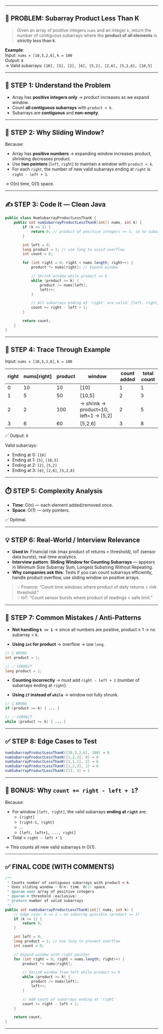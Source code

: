 
---

## 🎯 PROBLEM: Subarray Product Less Than K

> Given an array of positive integers `nums` and an integer `k`, return the number of contiguous subarrays where the **product of all elements** is **strictly less than k**.

**Example**:  
Input: `nums = [10,5,2,6]`, `k = 100`  
Output: `8`  
→ Valid subarrays: `[10], [5], [2], [6], [5,2], [2,6], [5,2,6], [10,5]`

---

## 🧠 STEP 1: Understand the Problem

- Array has **positive integers only** → product increases as we expand window.
- Count **all contiguous subarrays** with `product < k`.
- Subarrays are **contiguous** and **non-empty**.

---

## 🧩 STEP 2: Why Sliding Window?

Because:

- Array has **positive numbers** → expanding window increases product, shrinking decreases product.
- Use **two pointers** (`left`, `right`) to maintain a window with `product < k`.
- For each `right`, the number of new valid subarrays ending at `right` is `right - left + 1`.

→ O(n) time, O(1) space.

---

## ✍️ STEP 3: Code It — Clean Java

```java
public class NumSubarrayProductLessThanK {
    public int numSubarrayProductLessThanK(int[] nums, int k) {
        if (k <= 1) {
            return 0; // product of positive integers >= 1, so no subarray < k
        }

        int left = 0;
        long product = 1; // use long to avoid overflow
        int count = 0;

        for (int right = 0; right < nums.length; right++) {
            product *= nums[right]; // Expand window

            // Shrink window while product >= k
            while (product >= k) {
                product /= nums[left];
                left++;
            }

            // All subarrays ending at 'right' are valid: [left..right], [left+1..right], ..., [right]
            count += right - left + 1;
        }

        return count;
    }
}
```

---

## 🧪 STEP 4: Trace Through Example

Input: `nums = [10,5,2,6]`, `k = 100`

| right | nums[right] | product | window | count added | total count |
|-------|-------------|---------|--------|-------------|-------------|
| 0     | 10          | 10      | [10]   | 1           | 1           |
| 1     | 5           | 50      | [10,5] | 2           | 3           |
| 2     | 2           | 100     | → shrink → product=10, left=1 → [5,2] | 2 | 5 |
| 3     | 6           | 60      | [5,2,6]| 3           | 8           |

✅ Output: `8`

Valid subarrays:
- Ending at 0: `[10]`
- Ending at 1: `[5]`, `[10,5]`
- Ending at 2: `[2]`, `[5,2]`
- Ending at 3: `[6]`, `[2,6]`, `[5,2,6]`

---

## ⏱️ STEP 5: Complexity Analysis

- **Time**: O(n) — each element added/removed once.
- **Space**: O(1) — only pointers.

✅ Optimal.

---

## 💡 STEP 6: Real-World / Interview Relevance

- **Used in**: Financial risk (max product of returns < threshold), IoT (sensor data bursts), real-time analytics.
- **Interview pattern**: **Sliding Window for Counting Subarrays** — appears in Minimum Size Subarray Sum, Longest Substring Without Repeating.
- **Why companies ask this**: Tests if you can count subarrays efficiently, handle product overflow, use sliding window on positive arrays.

> 💡 Finance: “Count time windows where product of daily returns < risk threshold.”  
> 💡 IoT: “Count sensor bursts where product of readings < safe limit.”

---

## 🚫 STEP 7: Common Mistakes / Anti-Patterns

- **Not handling `k <= 1`** → since all numbers are positive, product ≥ 1 → no subarray < k.

- **Using `int` for product** → overflow → use `long`.

```java
// 🚫 WRONG
int product = 1;

// ✅ CORRECT
long product = 1;
```

- **Counting incorrectly** → must add `right - left + 1` (number of subarrays ending at `right`).

- **Using `if` instead of `while`** → window not fully shrunk.

```java
// 🚫 WRONG
if (product >= k) { ... }

// ✅ CORRECT
while (product >= k) { ... }
```

---

## ✅ STEP 8: Edge Cases to Test

```java
numSubarrayProductLessThanK([10,5,2,6], 100) → 8
numSubarrayProductLessThanK([1,2,3], 0) → 0
numSubarrayProductLessThanK([1,1,1], 2) → 6
numSubarrayProductLessThanK([1,2,3], 1) → 0
numSubarrayProductLessThanK([2], 3) → 1
```

---

## 🧠 BONUS: Why `count += right - left + 1`?

Because:

- For window `[left, right]`, the valid subarrays **ending at `right`** are:
  - `[right]`
  - `[right-1, right]`
  - ...
  - `[left, left+1, ..., right]`
- Total = `right - left + 1`

→ This counts all new valid subarrays in O(1).

---

## ✅ FINAL CODE (WITH COMMENTS)

```java
/**
 * Counts number of contiguous subarrays with product < k.
 * Uses sliding window — O(n) time, O(1) space.
 * @param nums array of positive integers
 * @param k threshold (exclusive)
 * @return number of valid subarrays
 */
public int numSubarrayProductLessThanK(int[] nums, int k) {
    // Edge case: k <= 1 → no subarray possible (product >= 1)
    if (k <= 1) {
        return 0;
    }

    int left = 0;
    long product = 1; // Use long to prevent overflow
    int count = 0;

    // Expand window with right pointer
    for (int right = 0; right < nums.length; right++) {
        product *= nums[right];

        // Shrink window from left while product >= k
        while (product >= k) {
            product /= nums[left];
            left++;
        }

        // Add count of subarrays ending at 'right'
        count += right - left + 1;
    }

    return count;
}
```

---
